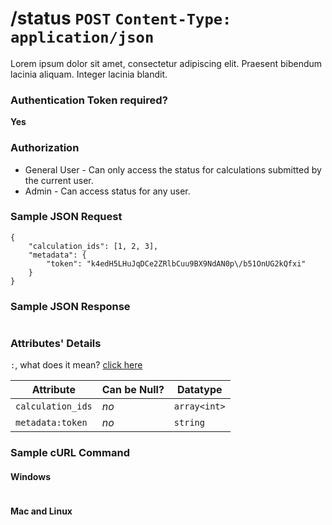# /status `POST` `Content-Type: application/json`
Lorem ipsum dolor sit amet, consectetur adipiscing elit. Praesent bibendum lacinia aliquam. Integer lacinia blandit.

### Authentication Token required?
**Yes**

### Authorization
* General User - Can only access the status for calculations submitted by the current user.
* Admin - Can access status for any user.

### Sample JSON Request
```
{
    "calculation_ids": [1, 2, 3],
    "metadata": {
        "token": "k4edH5LHuJqDCe2ZRlbCuu9BX9NdAN0p\/b51OnUG2kQfxi"
    }
}
```

### Sample JSON Response
```

```
### Attributes' Details
`:`, what does it mean? [click here](http://localhost:3000/#/endpoints/api-guest?id=attributes39-details)

| Attribute | Can be Null? | Datatype |
|-----------|--------------|----------|
| `calculation_ids` | *no* | `array<int>` |
| `metadata:token` | *no* | `string` |

### Sample cURL Command
#### Windows
```

```

#### Mac and Linux
```

```